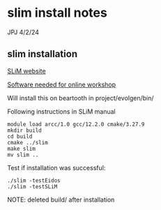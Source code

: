 # slim install notes

JPJ 4/2/24


## slim installation

[SLiM website](https://messerlab.org/slim/)

[Software needed for online workshop](http://benhaller.com/workshops/workshops_setup.html)


Will install this on beartooth in project/evolgen/bin/

Following instructions in SLiM manual

```{bash}
module load arcc/1.0 gcc/12.2.0 cmake/3.27.9
mkdir build
cd build
cmake ../slim
make slim
mv slim ..
```

Test if installation was successful:

```{bash}
./slim -testEidos
./slim -testSLiM
```

NOTE: deleted build/ after installation



